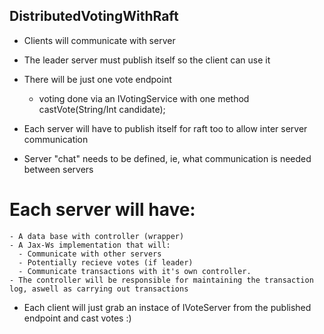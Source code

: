 ## DistributedVotingWithRaft

- Clients will communicate with server
- The leader server must publish itself so the client can use it

- There will be just one vote endpoint
  - voting done via an IVotingService with one method castVote(String/Int candidate);

- Each server will have to publish itself for raft too to allow inter server communication
- Server "chat" needs to be defined, ie, what communication is needed between servers


# Each server will have:
	- A data base with controller (wrapper)
	- A Jax-Ws implementation that will:
	  - Communicate with other servers
	  - Potentially recieve votes (if leader)
	  - Communicate transactions with it's own controller.
	- The controller will be responsible for maintaining the transaction log, aswell as carrying out transactions

- Each client will just grab an instace of IVoteServer from the published endpoint and cast votes :)